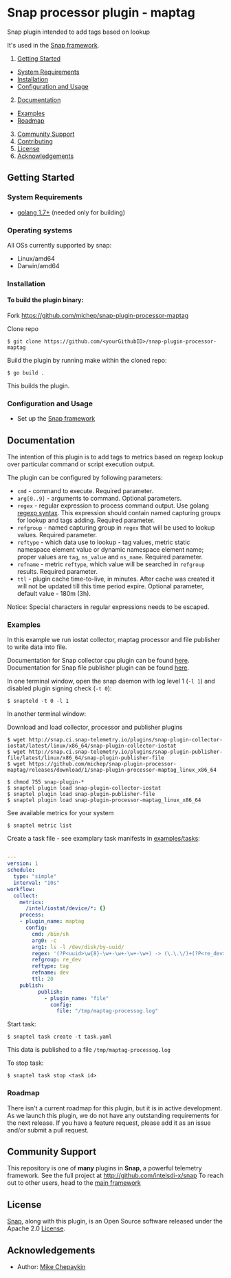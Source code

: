 # Snap processor plugin - maptag
Snap plugin intended to add tags based on lookup

It's used in the [Snap framework](http://github.com:intelsdi-x/snap).

1. [Getting Started](#getting-started)
  * [System Requirements](#system-requirements)
  * [Installation](#installation)
  * [Configuration and Usage](#configuration-and-usage)
2. [Documentation](#documentation)
  * [Examples](#examples)
  * [Roadmap](#roadmap)
3. [Community Support](#community-support)
4. [Contributing](#contributing)
5. [License](#license-and-authors)
6. [Acknowledgements](#acknowledgements)

## Getting Started
### System Requirements 
* [golang 1.7+](https://golang.org/dl/) (needed only for building)

### Operating systems
All OSs currently supported by snap:
* Linux/amd64
* Darwin/amd64

### Installation
#### To build the plugin binary:
Fork https://github.com/michep/snap-plugin-processor-maptag

Clone repo

```
$ git clone https://github.com/<yourGithubID>/snap-plugin-processor-maptag
```

Build the plugin by running make within the cloned repo:
```
$ go build .
```
This builds the plugin.

### Configuration and Usage
* Set up the [Snap framework](https://github.com/intelsdi-x/snap/blob/master/README.md#getting-started)

## Documentation

The intention of this plugin is to add tags to metrics based on regexp lookup over particular command or script execution output.

The plugin can be configured by following parameters:
- `cmd` - command to execute. Required parameter.
- `arg[0..9]` - arguments to command. Optional parameters.
- `regex` - regular expression to process command output. Use golang [regexp syntax](https://github.com/google/re2/wiki/Syntax). This expression should contain named capturing groups for lookup and tags adding. Required parameter.
- `refgroup` - named capturing group in `regex` that will be used to lookup values. Required parameter.
- `reftype` - which data use to lookup - tag values, metric static namespace element value or dynamic namespace element name; proper values are `tag`, `ns_value` and `ns_name`. Required parameter.
- `refname` - metric `reftype`, which value will be searched in `refgroup` results. Required parameter.
- `ttl` - plugin cache time-to-live, in minutes. After cache was created it will not be updated till this time period expire. Optional parameter, default value - 180m (3h).

Notice: Special characters in regular expressions needs to be escaped.


### Examples
In this example we run iostat collector, maptag processor and file publisher to write data into file.

Documentation for Snap collector cpu plugin can be found [here](https://github.com/intelsdi-x/snap-plugin-collector-iostat).
Documentation for Snap file publisher plugin can be found [here](https://github.com/intelsdi-x/snap-plugin-publisher-file).

In one terminal window, open the snap daemon with log level 1 (`-l 1`) and disabled plugin signing check (`-t 0`):
```
$ snapteld -t 0 -l 1
```

In another terminal window:

Download and load collector, processor and publisher plugins
```
$ wget http://snap.ci.snap-telemetry.io/plugins/snap-plugin-collector-iostat/latest/linux/x86_64/snap-plugin-collector-iostat
$ wget http://snap.ci.snap-telemetry.io/plugins/snap-plugin-publisher-file/latest/linux/x86_64/snap-plugin-publisher-file
$ wget https://github.com/michep/snap-plugin-processor-maptag/releases/download/1/snap-plugin-processor-maptag_linux_x86_64

$ chmod 755 snap-plugin-*
$ snaptel plugin load snap-plugin-collector-iostat
$ snaptel plugin load snap-plugin-publisher-file
$ snaptel plugin load snap-plugin-processor-maptag_linux_x86_64
```

See available metrics for your system
```
$ snaptel metric list
```

Create a task file - see examplary task manifests in [examples/tasks](examples/tasks/):

```yaml

---
version: 1
schedule:
  type: "simple"
  interval: "10s"
workflow:
  collect:
    metrics:
      /intel/iostat/device/*: {}
    process:
    - plugin_name: maptag
      config:
        cmd: /bin/sh
        arg0: -c
        arg1: ls -l /dev/disk/by-uuid/ 
        regex: '(?P<uuid>\w{8}-\w+-\w+-\w+-\w+) -> (\.\.\/)+(?P<re_dev>\S+)'
        refgroup: re_dev
        reftype: tag
        refname: dev
        ttl: 20
    publish:
          publish:
            - plugin_name: "file"
              config:
                file: "/tmp/maptag-processog.log"
```

Start task:
```
$ snaptel task create -t task.yaml
```

This data is published to a file `/tmp/maptag-processog.log`

To stop task:
```
$ snaptel task stop <task id>
```

### Roadmap
There isn't a current roadmap for this plugin, but it is in active development. As we launch this plugin, we do not have any outstanding requirements for the next release. If you have a feature request, please add it as an issue and/or submit a pull request.

## Community Support
This repository is one of **many** plugins in **Snap**, a powerful telemetry framework. See the full project at http://github.com/intelsdi-x/snap To reach out to other users, head to the [main framework](https://github.com/intelsdi-x/snap#community-support)

## License
[Snap](http://github.com:intelsdi-x/snap), along with this plugin, is an Open Source software released under the Apache 2.0 [License](LICENSE).

## Acknowledgements
* Author: [Mike Chepaykin](https://github.com/michep/)
